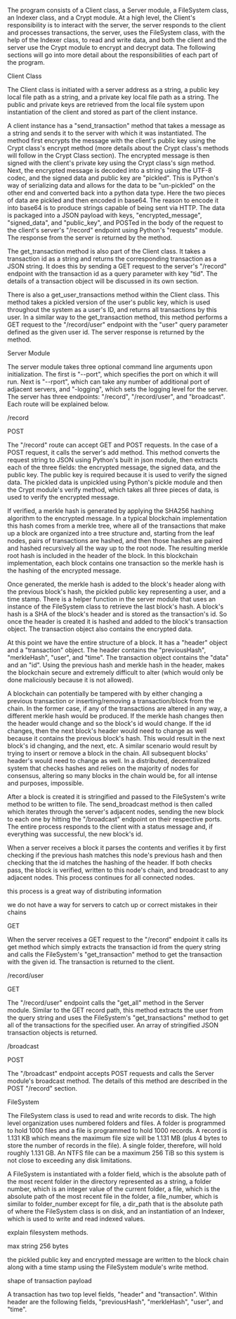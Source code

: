 The program consists of a Client class, a Server module, a FileSystem class, an Indexer class, and a Crypt module. At a high level, the Client's responsibility is to interact with the server, the server responds to the client and processes transactions, the server, uses the FileSystem class, with the help of the Indexer class, to read and write data, and both the client and the server use the Crypt module to encrypt and decrypt data. The following sections will go into more detail about the responsibilities of each part of the program.

Client Class

The Client class is initiated with a server address as a string, a public key local file path as a string, and a private key local file path as a string. The public and private keys are retrieved from the local file system upon instantiation of the client and stored as part of the client instance. 

A client instance has a "send_transaction" method that takes a message as a string and sends it to the server with which it was instantiated. The method first encrypts the message with the client's public key using the Crypt class's encrypt method (more details about the Crypt class's methods will follow in the Crypt Class section). The encrypted message is then signed with the client's private key using the Crypt class's sign method. Next, the encrypted message is decoded into a string using the UTF-8 codec, and the signed data and public key are "pickled". This is Python's way of serializing data and allows for the data to be "un-pickled" on the other end and converted back into a python data type. Here the two pieces of data are pickled and then encoded in base64. The reason to encode it into base64 is to produce strings capable of being sent via HTTP. The data is packaged into a JSON payload with keys, "encrypted_message", "signed_data", and "public_key", and POSTed in the body of the request to the client's server's "/record" endpoint using Python's "requests" module. The response from the server is returned by the method.

The get_transaction method is also part of the Client class. It takes a transaction id as a string and returns the corresponding transaction as a JSON string. It does this by sending a GET request to the server's "/record" endpoint with the transaction id as a query parameter with key "tid". The details of a transaction object will be discussed in its own section.

There is also a get_user_transactions method within the Client class. This method takes a pickled version of the user's public key, which is used throughout the system as a user's ID, and returns all transactions by this user. In a similar way to the get_transaction method, this method performs a GET request to the "/record/user" endpoint with the "user" query parameter defined as the given user id. The server response is returned by the method.

Server Module

The server module takes three optional command line arguments upon initialization. The first is "--port", which specifies the port on which it will run. Next is "--rport", which can take any number of additional port of adjacent servers, and "-logging", which sets the logging level for the server. The server has three endpoints: "/record", "/record/user", and "broadcast". Each route will be explained below.

/record

POST

The "/record" route can accept GET and POST requests. In the case of a POST request, it calls the server's add method. This method converts the request string to JSON using Python's built in json module, then extracts each of the three fields: the encrypted message, the signed data, and the public key. The public key is required because it is used to verify the signed data. The pickled data is unpickled using Python's pickle module and then the Crypt module's verify method, which takes all three pieces of data, is used to verify the encrypted message.

If verified, a merkle hash is generated by applying the SHA256 hashing algorithm to the encrypted message. In a typical blockchain implementation this hash comes from a merkle tree, where all of the transactions that make up a block are organized into a tree structure and, starting from the leaf nodes, pairs of transactions are hashed, and then those hashes are paired and hashed recursively all the way up to the root node. The resulting merkle root hash is included in the header of the block. In this blockchain implementation, each block contains one transaction so the merkle hash is the hashing of the encrypted message.

Once generated, the merkle hash is added to the block's header along with the previous block's hash, the pickled public key representing a user, and a time stamp. There is a helper function in the server module that uses an instance of the FileSystem class to retrieve the last block's hash.  A block's hash is a SHA of the block's header and is stored as the transaction's id. So once the header is created it is hashed and added to the block's transaction object. The transaction object also contains the encrypted data.

At this point we have the entire structure of a block. It has a "header" object and a "transaction" object. The header contains the "previousHash", "merkleHash", "user", and "time". The transaction object contains the "data" and an "id". Using the previous hash and merkle hash in the header, makes the blockchain secure and extremely difficult to alter (which would only be done maliciously because it is not allowed).

A blockchain can potentially be tampered with by either changing a previous transaction or inserting/removing a transaction/block from the chain. In the former case, if any of the transactions are altered in any way, a different merkle hash would be produced. If the merkle hash changes then the header would change and so the block's id would change. If the id changes, then the next block's header would need to change as well because it contains the previous block's hash. This would result in the next block's id changing, and the next, etc. A similar scenario would result by trying to insert or remove a block in the chain. All subsequent blocks' header's would need to change as well. In a distributed, decentralized system that checks hashes and relies on the majority of nodes for consensus, altering so many blocks in the chain would be, for all intense and purposes, impossible.

After a block is created it is stringified and passed to the FileSystem's write method to be written to file.  The send_broadcast method is then called which iterates through the server's adjacent nodes, sending the new block to each one by hitting the "/broadcast" endpoint on their respective ports. The entire process responds to the client with a status message and, if everything was successful, the new block's id.

When a server receives a block it parses the contents and verifies it by first checking if the previous hash matches this node's previous hash and then checking that the id matches the hashing of the header. If both checks pass, the block is verified, written to this node's chain, and broadcast to any adjacent nodes. This process continues for all connected nodes.

this process is a great way of distributing information

we do not have a way for servers to catch up or correct mistakes in their chains

GET

When the server receives a GET request to the "/record" endpoint it calls its get method which simply extracts the transaction id from the query string and calls the FileSystem's "get_transaction" method to get the transaction with the given id. The transaction is returned to the client.

/record/user

GET

The "/record/user" endpoint calls the "get_all" method in the Server module. Similar to the GET record path, this method extracts the user from the query string and uses the FileSystem's "get_transactions" method to get all of the transactions for the specified user. An array of stringified JSON transaction objects is returned.

/broadcast

POST

The "/broadcast" endpoint accepts POST requests and calls the Server module's broadcast method. The details of this method are described in the POST "/record" section.

FileSystem

 The FileSystem class is used to read and write records to disk. The high level organization uses numbered folders and files. A folder is programmed to hold 1000 files and a file is programmed to hold 1000 records.  A record is 1.131 KB which means the maximum file size will be 1.131 MB (plus 4 bytes to store the number of records in the file). A single folder, therefore, will hold roughly 1.131 GB. An NTFS file can be a maximum 256 TiB so this system is not close to exceeding any disk limitations. 

A FileSystem is instantiated with a folder field, which is the absolute path of the most recent folder in the directory represented as a string, a folder number, which is an integer value of the current folder, a file, which is the absolute path of the most recent file in the folder, a file_number, which is similar to folder_number except for file, a dir_path that is the absolute path of where the FileSystem class is on disk, and an instantiation of an Indexer, which is used to write and read indexed values.

explain filesystem methods.

max string 256 bytes







 the pickled public key and encrypted message are written to the block chain along with a time stamp using the FileSystem module's write method. 



shape of transaction payload

A transaction has two top level fields, "header" and "transaction". Within header are the following fields, "previousHash", "merkleHash", "user", and "time". 
